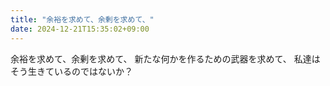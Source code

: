 ```yaml
---
title: "余裕を求めて、余剰を求めて、"
date: 2024-12-21T15:35:02+09:00
---
```

余裕を求めて、余剰を求めて、
新たな何かを作るための武器を求めて、
私達はそう生きているのではないか？
